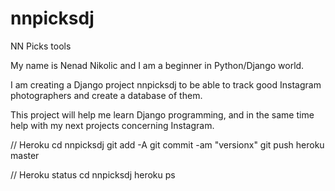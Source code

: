 # nnpicksdj
NN Picks tools

My name is Nenad Nikolic and I am a beginner in Python/Django world.

I am creating a Django project nnpicksdj to be able to track good Instagram photographers and create a database of them.

This project will help me learn Django programming, and in the same time help with my next projects concerning Instagram.

// Heroku
cd nnpicksdj
git add -A
git commit -am "versionx"
git push heroku master

// Heroku status
cd nnpicksdj
heroku ps